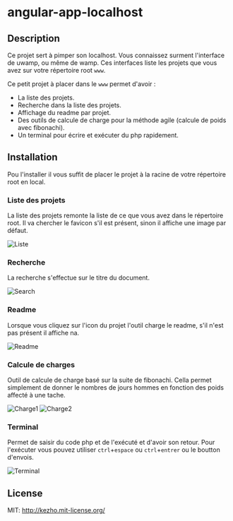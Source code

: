# angular-app-localhost

## Description
Ce projet sert à pimper son localhost.
Vous connaissez surment l'interface de uwamp, ou même de wamp.
Ces interfaces liste les projets que vous avez sur votre répertoire root `www`.

Ce petit projet à placer dans le `www` permet d'avoir :

* La liste des projets.
* Recherche dans la liste des projets.
* Affichage du readme par projet.
* Des outils de calcule de charge pour la méthode agile (calcule de poids avec fibonachi).
* Un terminal pour écrire et exécuter du php rapidement.


## Installation

Pou l'installer il vous suffit de placer le projet à la racine de votre répertoire root en local.


### Liste des projets

La liste des projets remonte la liste de ce que vous avez dans le répertoire root.
Il va chercher le favicon s'il est présent, sinon il affiche une image par défaut.


![Liste](http://www.kezho.com/application/data/demo/angular-app-localhost/images/all.png)


### Recherche
La recherche s'effectue sur le titre du document.

![Search](http://www.kezho.com/application/data/demo/angular-app-localhost/images/search.png)

### Readme
Lorsque vous cliquez sur l'icon du projet l'outil charge le readme, s'il n'est pas présent il affiche na.

![Readme](http://www.kezho.com/application/data/demo/angular-app-localhost/images/all.png)

### Calcule de charges

Outil de calcule de charge basé sur la suite de fibonachi. Cella permet simplement de donner le nombres de jours hommes en fonction des poids affecté à une tache.

![Charge1](http://www.kezho.com/application/data/demo/angular-app-localhost/images/poids.png)
![Charge2](http://www.kezho.com/application/data/demo/angular-app-localhost/images/poids2.png)

### Terminal
Permet de saisir du code php et de l'exécuté et d'avoir son retour.
Pour l'exécuter vous pouvez utiliser `ctrl`+`espace` ou `ctrl`+`entrer` ou le boutton d'envois.

![Terminal](http://www.kezho.com/application/data/demo/angular-app-localhost/images/terminal.png)

License
-------
MIT: http://kezho.mit-license.org/

